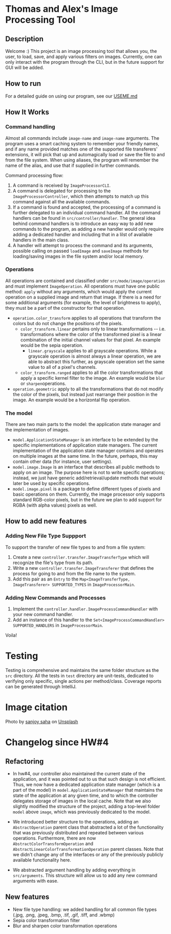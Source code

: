 # Thomas and Alex's Image Processing Tool

## Description

Welcome :) This project is an image processing tool that allows you, the user, to load, save, and
apply various filters on images. Currently, one can only interact with the program through the CLI,
but in the future support for GUI will be added.

## How to run

For a detailed guide on using our program, see our [USEME.md](USEME.md)

## How It Works

### Command handling

Almost all commands include `image-name` and `image-name` arguments. The program uses a smart
caching system to remember your friendly names, and if any name provided matches one of the
supported file transferers' extensions, it will pick that up and automagically load or save the file
to and from the file system. When using aliases, the program will remember the name of the alias,
and use that if supplied in further commands.

Command processing flow:

1. A command is received by `ImageProcessorCLI`.
2. A command is delegated for processing to the `ImageProcessorController`, which then attempts to
   match up this command against all the available commands.
3. If a command is found and accepted, the processing of a command is further delegated to an
   individual command handler. All the command handlers can be found in `src/controller/handler`.
   The general idea behind command handlers is to introduce an easy way to add new commands to the
   program, as adding a new handler would only require adding a dedicated handler and including that
   in a lilst of available handlers in the main class.
4. A handler will attempt to process the command and its arguments, possible calling on
   passed `loadImage` and `saveImage` methods for loading/saving images in the file system and/or
   local memory.

### Operations

All operations are contained and classified under `src/mode/image/operation` and must
implement `ImageOperation`. All operations must have one public method: `apply` without any
arguments, which would apply the current operation on a supplied image and return that image. If
there is a need for some additional arguments (for example, the level of brightness to apply), they
must be a part of the constructor for that operation.

- `operation.color_transform` applies to all operations that transform the colors but do not change
  the positions of the pixels.
    - `color_transform.linear` pertains only to linear transformations -- i.e. transformations where
      the color of the transformed pixel is a linear combination of the initial channel values for
      that pixel. An example would be the sepia operation.
        - `linear.grayscale` applies to all grayscale operations. While a grayscale operation is
          almost always a linear operation, we are able to abstract this further, as grayscale
          operation set the same value to all of a pixel's channels.
    - `color_transform.ranged` applies to all the color transformations that apply a specific kernel
      filter to the image. An example would be `blur` or `sharpen`operations.
- `operation.geometric` apply to all the transformations that do not modify the color of the pixels,
  but instead just rearrange their position in the image. An example would be a horizontal flip
  operation.

### The model

There are two main parts to the model: the application state manager and the implementation of
images.

- `model.ApplicationStateManager` is an interface to be extended by the specific implementations of
  application state managers. The current implementation of the application state manager contains
  and operates on multiple images at the same time. In the future, perhaps, this may contain other
  data (for instance, user settings).
- `model.image.Image` is an interface that describes all public methods to apply on an image. The
  purpose here is not to write specific operations; instead, we just have generic
  add/retrieval/update methods that would later be used by specific operations.
- `model.image.pixel` is a package to define different types of pixels and basic operations on them.
  Currently, the image processor only supports standard RGB-color pixels, but in the future we plan
  to add support for RGBA (with alpha values) pixels as well.

## How to add new features

### Adding New File Type Suppport

To support the transfer of new file types to and from a file system:

1. Create a new `controller.transfer.ImageTransferType` which will recognize the file's type from
   its path.
2. Write a new `controller.transfer.ImageTransferer` that defines the process for going to and from
   the file name to the system.
3. Add this pair as an `Entry` to the `Map<ImageTransferType, ImageTransferer> SUPPORTED_TYPES`
   in `ImageProcessorMain`.

### Adding New Commands and Processes

1. Implement the `controller.handler.ImageProcessCommandHandler` with your new command handler.
2. Add an instance of this handler to the `Set<ImageProcessCommandHandler> SUPPORTED_HANDLERS`
   in `ImageProcessorMain`.

Voila!

# Testing

Testing is comprehensive and maintains the same folder structure as the `src` directory. All the
tests in `test` directory are unit-tests, dedicated to verifying only specific, single actions per
method/class. Coverage reports can be generated through IntelliJ.

# Image citation

Photo
by <a href="https://unsplash.com/@rupam118?utm_source=unsplash&utm_medium=referral&utm_content=creditCopyText">
sanjoy saha</a>
on <a href="https://unsplash.com/t/nature?utm_source=unsplash&utm_medium=referral&utm_content=creditCopyText">
Unsplash</a>

# Changelog since HW#4

## Refactoring

- In hw#4, our controller also maintained the current state of the application, and it was pointed
  out to us that such design is not efficient. Thus, we now have a dedicated application state
  manager (which is a part of the model) in `model.ApplicationStateManager` that maintains the state
  of the application at any given time, and to which the controller delegates storage of images in
  the local cache. Note that we also slightly modified the structure of the project, adding a
  top-level folder `model` above `image`, which was previously dedicated to the model.


- We introduced better structure to the operations, adding an `AbstractOperation` parent class that
  abstracted a lot of the functionality that was previously distributed and repeated between various
  operations. Furthermore, there are now `AbstractColorTransformOperation`
  and `AbstractLinearColorTransformationOperation` parent classes. Note that we didn't change any of
  the interfaces or any of the previously publicly available functionality here.


- We abstracted argument handling by adding everything in `src/arguments`. This structure will allow
  us to add any new command arguments with ease.

## New features

- New file type handling: we added handling for all common file types (.jpg, .png, .jpeg, .bmp,
  .tif, .gif, .tiff, and .wbmp)
- Sepia color transformation filter
- Blur and sharpen color transformation operations
